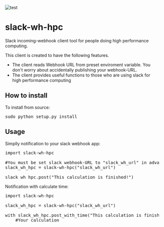 ![test](https://github.com/actions/slack-wh-hpc/workflows/.github/workflows/python-publish.yml/badge.svg)

# slack-wh-hpc

Slack incoming-webhook client tool for people doing high performance computing.

This client is created to have the following features.
- The client reads Webhook URL from preset enviroment variable. You don't worry about accidentally publishing your webhook-URL.
- The client provides useful functions to those who are using slack for high performance computing

## How to install
To install from source:
<pre>
sudo python setup.py install
</pre>

## Usage
Simplly notification to your slack webhook app:
<pre>
import slack-wh-hpc

#You must be set slack webhook-URL to "slack_wh_url" in advance.
slack_wh_hpc = slack-wh-hpc("slack_wh_url")

slack_wh_hpc.post("This calculation is finished!")
</pre>

Notification with calculate time:
<pre>
import slack-wh-hpc

slack_wh_hpc = slack-wh-hpc("slack_wh_url")

with slack_wh_hpc.post_with_time("This calculation is finished!"):
    #Your calculation
</pre>

